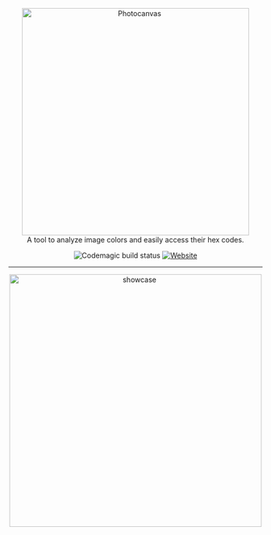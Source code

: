 <p align="center">
  <img src="https://i.imgur.com/2IXWU9L.png" width="450" alt="Photocanvas" /><br/>
    <span>A tool to analyze image colors and easily access their hex codes.</span>
</p>

<center>

![Codemagic build status](https://api.codemagic.io/apps/6186d6dff780e4ed5f9c7596/default-workflow/status_badge.svg)
[![Website](https://img.shields.io/website?down_message=Offline&style=for-the-badge&up_message=Online&url=https%3A%2F%2Fphotocanvas-13696.firebaseapp.com)](https://photocanvas-13696.firebaseapp.com)

</center>
</p>

---

<center>

<img src="./photocanvas.gif" alt="showcase" height="500" />

</center>

